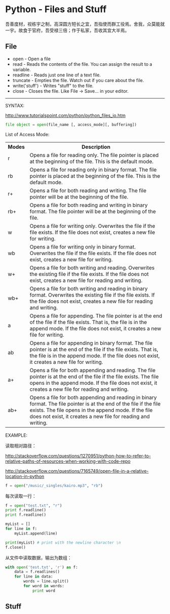 # Python - Files and Stuff

吾善度材，视栋宇之制，高深圆方短长之宜，吾指使而群工役焉。舍我，众莫能就一宇。故食于官府，吾受禄三倍；作于私家，吾收其宜大半焉。

## File

* open - Open a file
* read - Reads the contents of the file. You can assign the result to a variable.
* readline - Reads just one line of a text file.
* truncate - Empties the file. Watch out if you care about the file.
* write('stuff') - Writes "stuff" to the file.
* close - Closes the file. Like File -> Save... in your editor.

***

SYNTAX:

http://www.tutorialspoint.com/python/python_files_io.htm

```python
file object = open(file_name [, access_mode][, buffering])
```

List of Access Mode:

<table class="dataintable">
    <tbody>
    <tr>
        <th style="width:10%">Modes</th>
        <th>Description</th>
    </tr>
    <tr>
        <td>r</td>
        <td>Opens a file for reading only. The file pointer is placed at the beginning of the file. This is the default
            mode.
        </td>
    </tr>
    <tr>
        <td>rb</td>
        <td>Opens a file for reading only in binary format. The file pointer is placed at the beginning of the file.
            This is the default mode.
        </td>
    </tr>
    <tr>
        <td>r+</td>
        <td>Opens a file for both reading and writing. The file pointer will be at the beginning of the file.</td>
    </tr>
    <tr>
        <td>rb+</td>
        <td>Opens a file for both reading and writing in binary format. The file pointer will be at the beginning of the
            file.
        </td>
    </tr>
    <tr>
        <td>w</td>
        <td>Opens a file for writing only. Overwrites the file if the file exists. If the file does not exist, creates a
            new file for writing.
        </td>
    </tr>
    <tr>
        <td>wb</td>
        <td>Opens a file for writing only in binary format. Overwrites the file if the file exists. If the file does not
            exist, creates a new file for writing.
        </td>
    </tr>
    <tr>
        <td>w+</td>
        <td>Opens a file for both writing and reading. Overwrites the existing file if the file exists. If the file does
            not exist, creates a new file for
            reading and writing.
        </td>
    </tr>
    <tr>
        <td>wb+</td>
        <td>Opens a file for both writing and reading in binary format. Overwrites the existing file if the file exists.
            If the file does not exist, creates a new file for reading and writing.
        </td>
    </tr>
    <tr>
        <td>a</td>
        <td>Opens a file for appending. The file pointer is at the end of the file if the file exists. That is, the file
            is in the append mode. If the file does not exist, it creates a new file for writing.
        </td>
    </tr>
    <tr>
        <td>ab</td>
        <td>Opens a file for appending in binary format. The file pointer is at the end of the file if the file exists.
            That is, the file is in the append mode. If the file does not exist, it creates a new file for writing.
        </td>
    </tr>
    <tr>
        <td>a+</td>
        <td>Opens a file for both appending and reading. The file pointer is at the end of the file if the file exists.
            The file opens in the append mode. If the file does not exist, it creates a new file for reading and
            writing.
        </td>
    </tr>
    <tr>
        <td>ab+</td>
        <td>Opens a file for both appending and reading in binary format. The file pointer is at the end of the file if
            the file exists. The file opens in the append mode. If the file does not exist, it creates a new file for
            reading and writing.
        </td>
    </tr>
    </tbody>
</table>

EXAMPLE:


读取相对路径：

http://stackoverflow.com/questions/1270951/python-how-to-refer-to-relative-paths-of-resources-when-working-with-code-repo

http://stackoverflow.com/questions/7165749/open-file-in-a-relative-location-in-python

```python
f = open("/music/_singles/kairo.mp3", "rb")
```

每次读取一行：

```python
f = open("test.txt", "r")
print f.readline()
print f.readline()

myList = []
for line in f:
    myList.append(line)

print(myList) # print with the newline character \n
f.close()
```

从文件中读取数据，输出为数组：

```python
with open('test.txt', 'r') as f:
    data = f.readlines()
    for line in data:
        words = line.split()
        for word in words:
            print word
```


## Stuff
